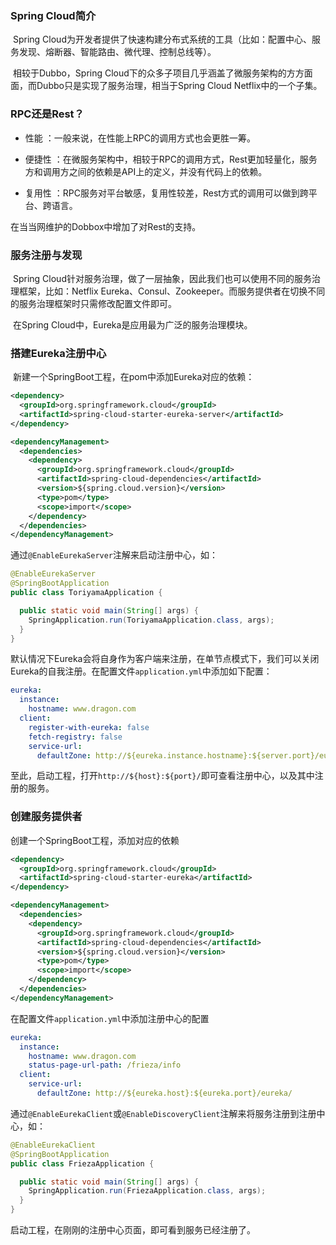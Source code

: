 ### Spring Cloud简介

​	Spring Cloud为开发者提供了快速构建分布式系统的工具（比如：配置中心、服务发现、熔断器、智能路由、微代理、控制总线等）。

​	相较于Dubbo，Spring Cloud下的众多子项目几乎涵盖了微服务架构的方方面面，而Dubbo只是实现了服务治理，相当于Spring Cloud Netflix中的一个子集。

### RPC还是Rest？

- 性能 ：一般来说，在性能上RPC的调用方式也会更胜一筹。


- 便捷性 ：在微服务架构中，相较于RPC的调用方式，Rest更加轻量化，服务方和调用方之间的依赖是API上的定义，并没有代码上的依赖。


- 复用性 ：RPC服务对平台敏感，复用性较差，Rest方式的调用可以做到跨平台、跨语言。  


在当当网维护的Dobbox中增加了对Rest的支持。

### 服务注册与发现

​	Spring Cloud针对服务治理，做了一层抽象，因此我们也可以使用不同的服务治理框架，比如：Netflix Eureka、Consul、Zookeeper。而服务提供者在切换不同的服务治理框架时只需修改配置文件即可。

​	在Spring Cloud中，Eureka是应用最为广泛的服务治理模块。

### 搭建Eureka注册中心

​	新建一个SpringBoot工程，在pom中添加Eureka对应的依赖：

```xml
<dependency>
  <groupId>org.springframework.cloud</groupId>
  <artifactId>spring-cloud-starter-eureka-server</artifactId>
</dependency>

<dependencyManagement>
  <dependencies>
    <dependency>
      <groupId>org.springframework.cloud</groupId>
      <artifactId>spring-cloud-dependencies</artifactId>
      <version>${spring.cloud.version}</version>
      <type>pom</type>
      <scope>import</scope>
    </dependency>
  </dependencies>
</dependencyManagement>
```

通过`@EnableEurekaServer`注解来启动注册中心，如：

```java
@EnableEurekaServer
@SpringBootApplication
public class ToriyamaApplication {

  public static void main(String[] args) {
    SpringApplication.run(ToriyamaApplication.class, args);
  }
}
```

默认情况下Eureka会将自身作为客户端来注册，在单节点模式下，我们可以关闭Eureka的自我注册。在配置文件`application.yml`中添加如下配置：

```yaml
eureka:
  instance:
    hostname: www.dragon.com
  client:
    register-with-eureka: false
    fetch-registry: false
    service-url:
      defaultZone: http://${eureka.instance.hostname}:${server.port}/eureka/
```

至此，启动工程，打开`http://${host}:${port}/`即可查看注册中心，以及其中注册的服务。

### 创建服务提供者

创建一个SpringBoot工程，添加对应的依赖

```xml
<dependency>
  <groupId>org.springframework.cloud</groupId>
  <artifactId>spring-cloud-starter-eureka</artifactId>
</dependency>

<dependencyManagement>
  <dependencies>
    <dependency>
      <groupId>org.springframework.cloud</groupId>
      <artifactId>spring-cloud-dependencies</artifactId>
      <version>${spring.cloud.version}</version>
      <type>pom</type>
      <scope>import</scope>
    </dependency>
  </dependencies>
</dependencyManagement>
```

在配置文件`application.yml`中添加注册中心的配置

```yaml
eureka:
  instance:
    hostname: www.dragon.com
    status-page-url-path: /frieza/info
  client:
    service-url:
      defaultZone: http://${eureka.host}:${eureka.port}/eureka/
```

通过`@EnableEurekaClient`或`@EnableDiscoveryClient`注解来将服务注册到注册中心，如：

```java
@EnableEurekaClient
@SpringBootApplication
public class FriezaApplication {

  public static void main(String[] args) {
    SpringApplication.run(FriezaApplication.class, args);
  }
}
```

启动工程，在刚刚的注册中心页面，即可看到服务已经注册了。